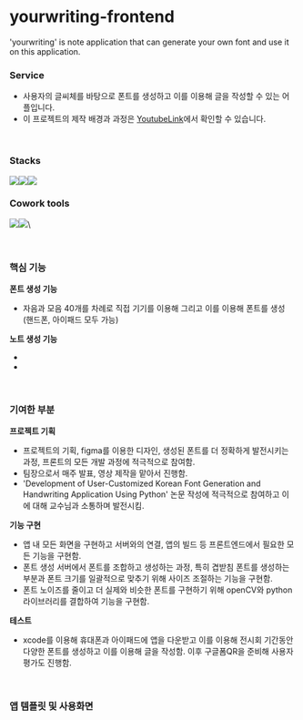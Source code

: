 # yourwriting-frontend
'yourwriting' is note application that can generate your own font and use it on this application. 

### Service

- 사용자의 글씨체를 바탕으로 폰트를 생성하고 이를 이용해 글을 작성할 수 있는 어플입니다.
- 이 프로젝트의 제작 배경과 과정은 [YoutubeLink](https://www.youtube.com/watch?v=snZSz7RWGZE&list=LL&index=5&t=24s)에서 확인할 수 있습니다.

<br/>

### Stacks
<img src="https://img.shields.io/badge/dart-%230175C2.svg?style=for-the-badge&logo=dart&logoColor=white"><img src="https://img.shields.io/badge/flutter-02569B?style=for-the-badge&logo=flutter&logoColor=white"><img src="https://img.shields.io/badge/python-3776AB?style=for-the-badge&logo=python&logoColor=white">

### Cowork tools
<img src="https://img.shields.io/badge/github-181717?style=for-the-badge&logo=github&logoColor=white"><img src="https://img.shields.io/badge/git-F05032?style=for-the-badge&logo=git&logoColor=white">\

<br/>

### 핵심 기능

**폰트 생성 기능**

- 자음과 모음 40개를 차례로 직접 기기를 이용해 그리고 이를 이용해 폰트를 생성 (핸드폰, 아이패드 모두 가능)

**노트 생성 기능**

- 
- 


<br/>

### 기여한 부분

**프로젝트 기획**

- 프로젝트의 기획, figma를 이용한 디자인, 생성된 폰트를 더 정확하게 발전시키는 과정, 프론트의 모든 개발 과정에 적극적으로 참여함.
- 팀장으로서 매주 발표, 영상 제작을 맡아서 진행함.
- 'Development of User-Customized Korean Font Generation and Handwriting Application Using Python' 논문 작성에 적극적으로 참여하고 이에 대해 교수님과 소통하며 발전시킴.

**기능 구현**

- 앱 내 모든 화면을 구현하고 서버와의 연결, 앱의 빌드 등 프론트엔드에서 필요한 모든 기능을 구현함.
- 폰트 생성 서버에서 폰트를 조합하고 생성하는 과정, 특히 겹받침 폰트를 생성하는 부분과 폰트 크기를 일괄적으로 맞추기 위해 사이즈 조절하는 기능을 구현함.
- 폰트 노이즈를 줄이고 더 실제와 비슷한 폰트를 구현하기 위해 openCV와 python라이브러리를 결합하여 기능을 구현함.

**테스트**

- xcode를 이용해 휴대폰과 아이패드에 앱을 다운받고 이를 이용해 전시회 기간동안 다양한 폰트를 생성하고 이를 이용해 글을 작성함. 이후 구글폼QR을 준비해 사용자 평가도 진행함.

<br/>

### 앱 템플릿 및 사용화면
